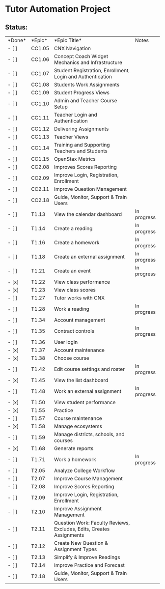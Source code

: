 Tutor Automation Project
========================
Status:
-------
<table>
    <tr>
        <td>*Done*</td>
        <td>*Epic*</td>
        <td>*Epic Title*</td>
        <td>Notes</td>
    </tr>
    <tr>
        <td>- [ ] </td>
        <td>CC1.05</td>
        <td>CNX Navigation</td>
        <td></td>
    </tr>
    <tr>
        <td>- [ ] </td>
        <td>CC1.06</td>
        <td>Concept Coach Widget Mechanics and Infrastructure</td>
        <td></td>
    </tr>
    <tr>
        <td>- [ ] </td>
        <td>CC1.07</td>
        <td>Student Registration, Enrollment, Login and Authentication</td>
        <td></td>
    </tr>
    <tr>
        <td>- [ ] </td>
        <td>CC1.08</td>
        <td>Students Work Assignments</td>
        <td></td>
    </tr>
    <tr>
        <td>- [ ] </td>
        <td>CC1.09</td>
        <td>Student Progress Views</td>
        <td></td>
    </tr>
    <tr>
        <td>- [ ] </td>
        <td>CC1.10</td>
        <td>Admin and Teacher Course Setup</td>
        <td></td>
    </tr>
    <tr>
        <td>- [ ] </td>
        <td>CC1.11</td>
        <td>Teacher Login and Authentication</td>
        <td></td>
    </tr>
    <tr>
        <td>- [ ] </td>
        <td>CC1.12</td>
        <td>Delivering Assignments</td>
        <td></td>
    </tr>
    <tr>
        <td>- [ ] </td>
        <td>CC1.13</td>
        <td>Teacher Views</td>
        <td></td>
    </tr>
    <tr>
        <td>- [ ] </td>
        <td>CC1.14</td>
        <td>Training and Supporting Teachers and Students</td>
        <td></td>
    </tr>
    <tr>
        <td>- [ ] </td>
        <td>CC1.15</td>
        <td>OpenStax Metrics</td>
        <td></td>
    </tr>
    <tr>
        <td>- [ ] </td>
        <td>CC2.08</td>
        <td>Improves Scores Reporting</td>
        <td></td>
    </tr>
    <tr>
        <td>- [ ] </td>
        <td>CC2.09</td>
        <td>Improve Login, Registration, Enrollment</td>
        <td></td>
    </tr>
    <tr>
        <td>- [ ] </td>
        <td>CC2.11</td>
        <td>Improve Question Management</td>
        <td></td>
    </tr>
    <tr>
        <td>- [ ] </td>
        <td>CC2.18</td>
        <td>Guide, Monitor, Support &amp; Train Users</td>
        <td></td>
    </tr>
    <tr>
        <td>- [ ] </td>
        <td>T1.13</td>
        <td>View the calendar dashboard</td>
        <td>In progress</td>
    </tr>
    <tr>
        <td>- [ ] </td>
        <td>T1.14</td>
        <td>Create a reading</td>
        <td>In progress</td>
    </tr>
    <tr>
        <td>- [ ] </td>
        <td>T1.16</td>
        <td>Create a homework</td>
        <td>In progress</td>
    </tr>
    <tr>
        <td>- [ ] </td>
        <td>T1.18</td>
        <td>Create an external assignment</td>
        <td>In progress</td>
    </tr>
    <tr>
        <td>- [ ] </td>
        <td>T1.21</td>
        <td>Create an event</td>
        <td>In progress</td>
    </tr>
    <tr>
        <td>- [x] </td>
        <td>T1.22</td>
        <td>View class performance</td>
        <td></td>
    </tr>
    <tr>
        <td>- [x] </td>
        <td>T1.23</td>
        <td>View class scores</td>
        <td></td>
    </tr>
    <tr>
        <td>- [ ] </td>
        <td>T1.27</td>
        <td>Tutor works with CNX</td>
        <td></td>
    </tr>
    <tr>
        <td>- [ ] </td>
        <td>T1.28</td>
        <td>Work a reading</td>
        <td>In progress</td>
    </tr>
    <tr>
        <td>- [ ] </td>
        <td>T1.34</td>
        <td>Account management</td>
        <td></td>
    </tr>
    <tr>
        <td>- [ ] </td>
        <td>T1.35</td>
        <td>Contract controls</td>
        <td>In progress</td>
    </tr>
    <tr>
        <td>- [ ] </td>
        <td>T1.36</td>
        <td>User login</td>
        <td></td>
    </tr>
    <tr>
        <td>- [x] </td>
        <td>T1.37</td>
        <td>Account maintenance</td>
        <td></td>
    </tr>
    <tr>
        <td>- [x] </td>
        <td>T1.38</td>
        <td>Choose course</td>
        <td></td>
    </tr>
    <tr>
        <td>- [ ] </td>
        <td>T1.42</td>
        <td>Edit course settings and roster</td>
        <td>In progress</td>
    </tr>
    <tr>
        <td>- [x] </td>
        <td>T1.45</td>
        <td>View the list dashboard</td>
        <td></td>
    </tr>
    <tr>
        <td>- [ ] </td>
        <td>T1.48</td>
        <td>Work an external assignment</td>
        <td>In progress</td>
    </tr>
    <tr>
        <td>- [x] </td>
        <td>T1.50</td>
        <td>View student performance</td>
        <td></td>
    </tr>
    <tr>
        <td>- [x] </td>
        <td>T1.55</td>
        <td>Practice</td>
        <td></td>
    </tr>
    <tr>
        <td>- [ ] </td>
        <td>T1.57</td>
        <td>Course maintenance</td>
        <td></td>
    </tr>
    <tr>
        <td>- [x] </td>
        <td>T1.58</td>
        <td>Manage ecosystems</td>
        <td></td>
    </tr>
    <tr>
        <td>- [ ] </td>
        <td>T1.59</td>
        <td>Manage districts, schools, and courses</td>
        <td></td>
    </tr>
    <tr>
        <td>- [x] </td>
        <td>T1.68</td>
        <td>Generate reports</td>
        <td></td>
    </tr>
    <tr>
        <td>- [ ] </td>
        <td>T1.71</td>
        <td>Work a homework</td>
        <td>In progress</td>
    </tr>
    <tr>
        <td>- [ ] </td>
        <td>T2.05</td>
        <td>Analyze College Workflow</td>
        <td></td>
    </tr>
    <tr>
        <td>- [ ] </td>
        <td>T2.07</td>
        <td>Improve Course Management</td>
        <td></td>
    </tr>
    <tr>
        <td>- [ ] </td>
        <td>T2.08</td>
        <td>Improve Scores Reporting</td>
        <td></td>
    </tr>
    <tr>
        <td>- [ ] </td>
        <td>T2.09</td>
        <td>Improve Login, Registration, Enrollment</td>
        <td></td>
    </tr>
    <tr>
        <td>- [ ] </td>
        <td>T2.10</td>
        <td>Improve Assignment Management</td>
        <td></td>
    </tr>
    <tr>
        <td>- [ ] </td>
        <td>T2.11</td>
        <td>Question Work: Faculty Reviews, Excludes, Edits, Creates Assignments</td>
        <td></td>
    </tr>
    <tr>
        <td>- [ ] </td>
        <td>T2.12</td>
        <td>Create New Question &amp; Assignment Types</td>
        <td></td>
    </tr>
    <tr>
        <td>- [ ] </td>
        <td>T2.13</td>
        <td>Simplify &amp; Improve Readings</td>
        <td></td>
    </tr>
    <tr>
        <td>- [ ] </td>
        <td>T2.14</td>
        <td>Improve Practice and Forecast</td>
        <td></td>
    </tr>
    <tr>
        <td>- [ ] </td>
        <td>T2.18</td>
        <td>Guide, Monitor, Support &amp; Train Users</td>
        <td></td>
    </tr>
</table>
